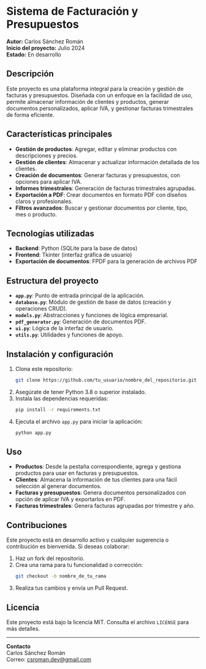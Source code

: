 # Sistema de Facturación y Presupuestos

**Autor:** Carlos Sánchez Román  
**Inicio del proyecto:** Julio 2024  
**Estado:** En desarrollo

## Descripción

Este proyecto es una plataforma integral para la creación y gestión de facturas y presupuestos. Diseñada con un enfoque en la facilidad de uso, permite almacenar información de clientes y productos, generar documentos personalizados, aplicar IVA, y gestionar facturas trimestrales de forma eficiente.

## Características principales

- **Gestión de productos**: Agregar, editar y eliminar productos con descripciones y precios.
- **Gestión de clientes**: Almacenar y actualizar información detallada de los clientes.
- **Creación de documentos**: Generar facturas y presupuestos, con opciones para aplicar IVA.
- **Informes trimestrales**: Generación de facturas trimestrales agrupadas.
- **Exportación a PDF**: Crear documentos en formato PDF con diseños claros y profesionales.
- **Filtros avanzados**: Buscar y gestionar documentos por cliente, tipo, mes o producto.

## Tecnologías utilizadas

- **Backend**: Python (SQLite para la base de datos)
- **Frontend**: Tkinter (interfaz gráfica de usuario)
- **Exportación de documentos**: FPDF para la generación de archivos PDF

## Estructura del proyecto

- **`app.py`**: Punto de entrada principal de la aplicación.
- **`database.py`**: Módulo de gestión de base de datos (creación y operaciones CRUD).
- **`models.py`**: Abstracciones y funciones de lógica empresarial.
- **`pdf_generator.py`**: Generación de documentos PDF.
- **`ui.py`**: Lógica de la interfaz de usuario.
- **`utils.py`**: Utilidades y funciones de apoyo.

## Instalación y configuración

1. Clona este repositorio:
   ```bash
   git clone https://github.com/tu_usuario/nombre_del_repositorio.git
   ```
2. Asegúrate de tener Python 3.8 o superior instalado.
3. Instala las dependencias requeridas:
   ```bash
   pip install -r requirements.txt
   ```
4. Ejecuta el archivo `app.py` para iniciar la aplicación:
   ```bash
   python app.py
   ```

## Uso

- **Productos**: Desde la pestaña correspondiente, agrega y gestiona productos para usar en facturas y presupuestos.
- **Clientes**: Almacena la información de tus clientes para una fácil selección al generar documentos.
- **Facturas y presupuestos**: Genera documentos personalizados con opción de aplicar IVA y exportarlos en PDF.
- **Facturas trimestrales**: Genera facturas agrupadas por trimestre y año.

## Contribuciones

Este proyecto está en desarrollo activo y cualquier sugerencia o contribución es bienvenida. Si deseas colaborar:

1. Haz un fork del repositorio.
2. Crea una rama para tu funcionalidad o corrección:
   ```bash
   git checkout -b nombre_de_tu_rama
   ```
3. Realiza tus cambios y envía un Pull Request.

## Licencia

Este proyecto está bajo la licencia MIT. Consulta el archivo `LICENSE` para más detalles.

---

**Contacto**  
Carlos Sánchez Román  
Correo: [csroman.dev@gmail.com](mailto:csroman.dev@gmail.com)

